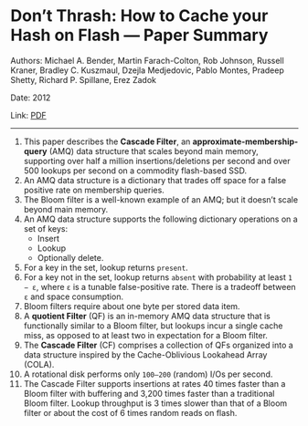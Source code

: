 # Don’t Thrash: How to Cache your Hash on Flash — Paper Summary


Authors:  Michael A. Bender, Martin Farach-Colton, Rob Johnson, Russell Kraner, Bradley C. Kuszmaul, Dzejla Medjedovic, Pablo Montes, Pradeep Shetty, Richard P. Spillane, Erez Zadok

Date: 2012

Link: [PDF](http://supertech.csail.mit.edu/papers/BenderFaJo12.pdf)

-----

1. This paper describes the **Cascade Filter**, an **approximate-membership-query** (AMQ) data structure that scales beyond main memory, supporting over half a million insertions/deletions per second and over 500 lookups per second on a commodity flash-based SSD.
2. An AMQ data structure is a dictionary that trades off space for a false positive rate on membership queries.
3. The Bloom filter is a well-known example of an AMQ; but it doesn’t scale beyond main memory.
4. An AMQ data structure supports the following dictionary operations on a set of keys:
    * Insert
    * Lookup
    * Optionally delete.
5. For a key in the set, lookup returns `present`.
6. For a key not in the set, lookup returns `absent` with probability at least `1 − ε`, where `ε` is a tunable false-positive rate. There is a tradeoff between `ε` and space consumption.
7. Bloom filters require about one byte per stored data item.
8. A **quotient Filter** (QF) is an in-memory AMQ data structure that is functionally similar to a Bloom filter, but lookups incur a single cache miss, as opposed to at least two in expectation for a Bloom filter.
9. The **Cascade Filter** (CF) comprises a collection of QFs organized into a data structure inspired by the Cache-Oblivious Lookahead Array (COLA).
10.  A rotational disk performs only `100–200` (random) I/Os per second.
11. The Cascade Filter supports insertions at rates 40 times faster than a Bloom filter with buffering and 3,200 times faster than a traditional Bloom filter. Lookup throughput is 3 times slower than that of a Bloom filter or about the cost of 6 times random reads on flash.